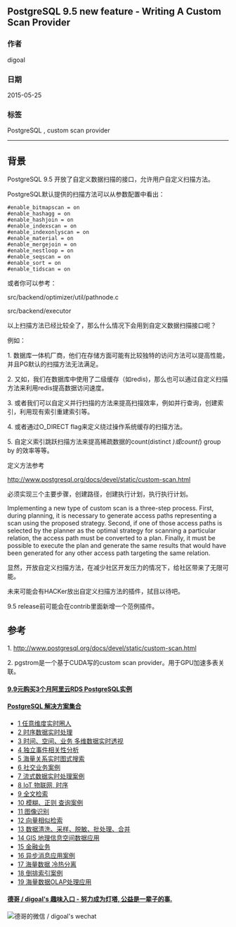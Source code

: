## PostgreSQL 9.5 new feature - Writing A Custom Scan Provider  
                                                                                                                                                             
### 作者                                                                                                                                            
digoal                                                                                                                                            
                                                                                                                                            
### 日期                                                                                                                                             
2015-05-25                                                                                                                                 
                                                                                                                                              
### 标签                                                                                                                                            
PostgreSQL , custom scan provider            
                                                                                                                                                        
----                                                                                                                                                        
                                                                                                                                                         
## 背景                                                                                 
PostgreSQL 9.5 开放了自定义数据扫描的接口，允许用户自定义扫描方法。  
  
PostgreSQL默认提供的扫描方法可以从参数配置中看出：  
  
```  
#enable_bitmapscan = on  
#enable_hashagg = on  
#enable_hashjoin = on  
#enable_indexscan = on  
#enable_indexonlyscan = on  
#enable_material = on  
#enable_mergejoin = on  
#enable_nestloop = on  
#enable_seqscan = on  
#enable_sort = on  
#enable_tidscan = on  
```  
  
或者你可以参考：  
  
src/backend/optimizer/util/pathnode.c  
  
src/backend/executor  
  
以上扫描方法已经比较全了，那么什么情况下会用到自定义数据扫描接口呢？  
  
例如：  
  
1\. 数据库一体机厂商，他们在存储方面可能有比较独特的访问方法可以提高性能，并且PG默认的扫描方法无法满足。  
  
2\. 又如，我们在数据库中使用了二级缓存（如redis)，那么也可以通过自定义扫描方法来利用redis提高数据访问速度。  
  
3\. 或者我们可以自定义并行扫描的方法来提高扫描效率，例如并行查询，创建索引，利用现有索引重建索引等。  
  
4\. 或者通过O_DIRECT flag来定义绕过操作系统缓存的扫描方法。  
  
5\. 自定义索引跳跃扫描方法来提高稀疏数据的count(distinct *)或count(*) group by 的效率等等。  
  
定义方法参考  
  
http://www.postgresql.org/docs/devel/static/custom-scan.html  
  
必须实现三个主要步骤，创建路径，创建执行计划，执行执行计划。  
  
  
Implementing a new type of custom scan is a three-step process. First, during planning, it is necessary to generate access paths representing a scan using the proposed strategy. Second, if one of those access paths is selected by the planner as the optimal strategy for scanning a particular relation, the access path must be converted to a plan. Finally, it must be possible to execute the plan and generate the same results that would have been generated for any other access path targeting the same relation.  
  
显然，开放自定义扫描方法，在减少社区开发压力的情况下，给社区带来了无限可能。  
  
未来可能会有HACKer放出自定义扫描方法的插件，拭目以待吧。  
  
9\.5 release前可能会在contrib里面新增一个范例插件。  
  
## 参考  
1\. http://www.postgresql.org/docs/devel/static/custom-scan.html  
  
2\. pgstrom是一个基于CUDA写的custom scan provider。用于GPU加速多表关联。  
  
  
  
  
  
  
  
  
  
  
  
  
  
  
  
  
  
  
  
  
  
  
  
  
  
  
  
  
  
  
  
  
  
  
  
  
  
  
  
  
  
  
  
  
  
#### [9.9元购买3个月阿里云RDS PostgreSQL实例](https://www.aliyun.com/database/postgresqlactivity "57258f76c37864c6e6d23383d05714ea")
  
  
#### [PostgreSQL 解决方案集合](https://yq.aliyun.com/topic/118 "40cff096e9ed7122c512b35d8561d9c8")
- [1 任意维度实时圈人](https://yq.aliyun.com/topic/118 "40cff096e9ed7122c512b35d8561d9c8")
- [2 时序数据实时处理](https://yq.aliyun.com/topic/118 "40cff096e9ed7122c512b35d8561d9c8")
- [3 时间、空间、业务 多维数据实时透视](https://yq.aliyun.com/topic/118 "40cff096e9ed7122c512b35d8561d9c8")
- [4 独立事件相关性分析](https://yq.aliyun.com/topic/118 "40cff096e9ed7122c512b35d8561d9c8")
- [5 海量关系实时图式搜索](https://yq.aliyun.com/topic/118 "40cff096e9ed7122c512b35d8561d9c8")
- [6 社交业务案例](https://yq.aliyun.com/topic/118 "40cff096e9ed7122c512b35d8561d9c8")
- [7 流式数据实时处理案例](https://yq.aliyun.com/topic/118 "40cff096e9ed7122c512b35d8561d9c8")
- [8 IoT 物联网, 时序](https://yq.aliyun.com/topic/118 "40cff096e9ed7122c512b35d8561d9c8")
- [9 全文检索](https://yq.aliyun.com/topic/118 "40cff096e9ed7122c512b35d8561d9c8")
- [10 模糊、正则 查询案例](https://yq.aliyun.com/topic/118 "40cff096e9ed7122c512b35d8561d9c8")
- [11 图像识别](https://yq.aliyun.com/topic/118 "40cff096e9ed7122c512b35d8561d9c8")
- [12 向量相似检索](https://yq.aliyun.com/topic/118 "40cff096e9ed7122c512b35d8561d9c8")
- [13 数据清洗、采样、脱敏、批处理、合并](https://yq.aliyun.com/topic/118 "40cff096e9ed7122c512b35d8561d9c8")
- [14 GIS 地理信息空间数据应用](https://yq.aliyun.com/topic/118 "40cff096e9ed7122c512b35d8561d9c8")
- [15 金融业务](https://yq.aliyun.com/topic/118 "40cff096e9ed7122c512b35d8561d9c8")
- [16 异步消息应用案例](https://yq.aliyun.com/topic/118 "40cff096e9ed7122c512b35d8561d9c8")
- [17 海量数据 冷热分离](https://yq.aliyun.com/topic/118 "40cff096e9ed7122c512b35d8561d9c8")
- [18 倒排索引案例](https://yq.aliyun.com/topic/118 "40cff096e9ed7122c512b35d8561d9c8")
- [19 海量数据OLAP处理应用](https://yq.aliyun.com/topic/118 "40cff096e9ed7122c512b35d8561d9c8")
  
  
#### [德哥 / digoal's 趣味入口 - 努力成为灯塔, 公益是一辈子的事.](https://github.com/digoal/blog/blob/master/README.md "22709685feb7cab07d30f30387f0a9ae")
  
  
![德哥的微信 / digoal's wechat](../pic/digoal_weixin.jpg "f7ad92eeba24523fd47a6e1a0e691b59")
  
